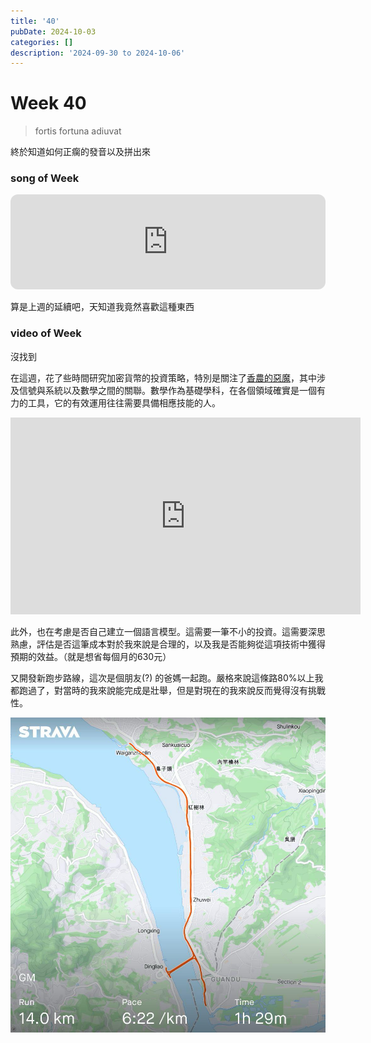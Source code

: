 ```yaml
---
title: '40'
pubDate: 2024-10-03
categories: []
description: '2024-09-30 to 2024-10-06'
---
```

# Week 40
>fortis fortuna adiuvat

終於知道如何正瘸的發音以及拼出來
### song of Week
<iframe style="border-radius:12px" src="https://open.spotify.com/embed/track/6uvMKqNlrSvcC4NaKnrwjZ?utm_source=generator" width="100%" height="152" frameBorder="0" allowfullscreen="" allow="autoplay; clipboard-write; encrypted-media; fullscreen; picture-in-picture" loading="lazy"></iframe>

算是上週的延續吧，天知道我竟然喜歡這種東西

### video of Week
沒找到

在這週，花了些時間研究加密貨幣的投資策略，特別是關注了[香農的惡魔](https://rfns.io/blog/tech/2021-10-16-investing-with-shannons-demon)，其中涉及信號與系統以及數學之間的關聯。數學作為基礎學科，在各個領域確實是一個有力的工具，它的有效運用往往需要具備相應技能的人。

<iframe width="560" height="315" src="https://www.youtube.com/embed/OpmMe0md0tA?si=xSnUa7s9nEdQc-0L" title="YouTube video player" frameborder="0" allow="accelerometer; autoplay; clipboard-write; encrypted-media; gyroscope; picture-in-picture; web-share" referrerpolicy="strict-origin-when-cross-origin" allowfullscreen></iframe>

此外，也在考慮是否自己建立一個語言模型。這需要一筆不小的投資。這需要深思熟慮，評估是否這筆成本對於我來說是合理的，以及我是否能夠從這項技術中獲得預期的效益。（就是想省每個月的630元）

又開發新跑步路線，這次是個朋友(?) 的爸媽一起跑。嚴格來說這條路80%以上我都跑過了，對當時的我來說能完成是壯舉，但是對現在的我來說反而覺得沒有挑戰性。

![run](../../assets/images/40/run.jpeg)
